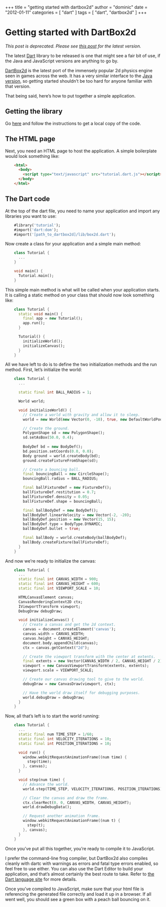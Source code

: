 +++
title = "getting started with dartbox2d"
author = "dominic"
date = "2012-01-11"
categories = [
  "dart"
]
tags = [
  "dart",
  "dartbox2d"
]
+++

# Getting started with DartBox2d

_This post is deprecated. Please see [this
post](/blog/getting-started-with-dartbox2d-part-2 "Getting started with DartBox2d part 2")
for the latest version._

The latest [Dart](http://dartlang.org/ "Dart") library to be released is one
that might see a fair bit of use, if the Java and JavaScript versions are
anything to go by.

[DartBox2d](http://code.google.com/p/dartbox2d "DartBox2d @ googlecode") is
the latest port of the immensely popular 2d physics engine seen in games across
the web. It has a very similar interface to the [Java version](http://jbox2d.org/ "JBox2d"),
so getting started shouldn’t be too hard for anyone familiar with that version.

That being said, here’s how to put together a simple application.

## Getting the library

Go
[here](http://code.google.com/p/dartbox2d/source/checkout "DartBox2d: Source checkout")
and follow the instructions to get a local copy of the code.

## The HTML page

Next, you need an HTML page to host the application. A simple
boilerplate would look something like:

```html
    <html>
      <body>
        <script type="text/javascript" src="tutorial.dart.js"></script>
      </body>
    </html>
```

## The Dart code

At the top of the dart file, you need to name your application and
import any libraries you want to use:

```dart
    #library('tutorial');
    #import('dart:dom');
    #import('[path_to_dartbox2d]/lib/box2d.dart');
```

Now create a class for your application and a simple main method:

```dart
    class Tutorial {
      ...
    }

    void main() {
      Tutorial.main();
    }
```

This simple main method is what will be called when your application starts. It
is calling a static method on your class that should now look something like:

```dart
    class Tutorial {
      static void main() {
        final app = new Tutorial();
        app.run();
      }

      Tutorial() {
        initializeWorld();
        initializeCanvas();
      }
    }
```

All we have left to do is to define the two initialization methods and
the run method. First, let’s initialize the world:

```dart
    class Tutorial {
      ...

      static final int BALL_RADIUS = 1;

      World world;

      void initializeWorld() {
        // Create a world with gravity and allow it to sleep.
        world = new World(new Vector(0, -10), true, new DefaultWorldPool());

        // Create the ground.
        PolygonShape sd = new PolygonShape();
        sd.setAsBox(50.0, 0.4);
          
        BodyDef bd = new BodyDef();
        bd.position.setCoords(0.0, 0.0);
        Body ground = world.createBody(bd);
        ground.createFixtureFromShape(sd);

        // Create a bouncing ball.
        final bouncingBall = new CircleShape();
        bouncingBall.radius = BALL_RADIUS;

        final ballFixtureDef = new FixtureDef();
        ballFixtureDef.restitution = 0.7;
        ballFixtureDef.density = 0.05;
        ballFixtureDef.shape = bouncingBall;

        final ballBodyDef = new BodyDef();
        ballBodyDef.linearVelocity = new Vector(-2, -20);
        ballBodyDef.position = new Vector(15, 15);
        ballBodyDef.type = BodyType.DYNAMIC;
        ballBodyDef.bullet = true;

        final ballBody = world.createBody(ballBodyDef);
        ballBody.createFixture(ballFixtureDef);
      }
    }
```

And now we’re ready to initialize the canvas:

```dart
    class Tutorial {
      ...
      static final int CANVAS_WIDTH = 900;
      static final int CANVAS_HEIGHT = 600;
      static final int VIEWPORT_SCALE = 10;

      HTMLCanvasElement canvas;
      CanvasRenderingContext2D ctx;
      IViewportTransform viewport;
      DebugDraw debugDraw;

      void initializeCanvas() {
        // Create a canvas and get the 2d context.
        canvas = document.createElement('canvas');
        canvas.width = CANVAS_WIDTH;
        canvas.height = CANVAS_HEIGHT;
        document.body.appendChild(canvas);
        ctx = canvas.getContext("2d");

        // Create the viewport transform with the center at extents.
        final extents = new Vector(CANVAS_WIDTH / 2, CANVAS_HEIGHT / 2);
        viewport = new CanvasViewportTransform(extents, extents);
        viewport.scale = VIEWPORT_SCALE;

        // Create our canvas drawing tool to give to the world.
        debugDraw = new CanvasDraw(viewport, ctx);

        // Have the world draw itself for debugging purposes.
        world.debugDraw = debugDraw;
      }
    }
```

Now, all that’s left is to start the world running:

```dart
    class Tutorial {
      ...
      static final num TIME_STEP = 1/60;
      static final int VELOCITY_ITERATIONS = 10;
      static final int POSITION_ITERATIONS = 10;

      void run() {
        window.webkitRequestAnimationFrame((num time) {
          step(time);
        }, canvas);
      }

      void step(num time) {
        // Advance the world.
        world.step(TIME_STEP, VELOCITY_ITERATIONS, POSITION_ITERATIONS);

        // Clear the canvas and draw the frame.
        ctx.clearRect(0, 0, CANVAS_WIDTH, CANVAS_HEIGHT);
        world.drawDebugData();

        // Request another animation frame.
        window.webkitRequestAnimationFrame((num t) {
          step(t);
        }, canvas);
      }
    }
```

Once you’ve put all this together, you’re ready to compile it to JavaScript.

I prefer the command-line frog compiler, but DartBox2d also compiles cleanly
with dartc with warnings as errors and fatal type errors enabled, so feel free
to use either. You can also use the Dart Editor to build your application, and
that’s almost certainly the best route to take. Refer to
[the Dart language site](http://dartlang.org/) for more details.

Once you’ve compiled to JavaScript, make sure that your html file is referencing
the generated file correctly and load it up in a browser. If all went well, you
should see a green box with a peach ball bouncing on it.

